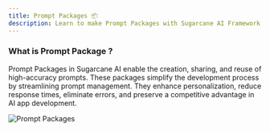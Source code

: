 ```yaml
---
title: Prompt Packages 📦
description: Learn to make Prompt Packages with Sugarcane AI Framework
---
```


### What is Prompt Package ? ###

Prompt Packages in Sugarcane AI enable the creation, sharing, and reuse of high-accuracy prompts. These packages simplify the development process by streamlining prompt management. They enhance personalization, reduce response times, eliminate errors, and preserve a competitive advantage in AI app development.

![Prompt Packages](public/images/sugar/prompt-packages.png)